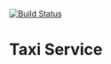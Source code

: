 [![Build Status](https://travis-ci.org/Aljasones/TaxiService.svg?branch=master)](https://travis-ci.org/Aljasones/TaxiService)

# Taxi Service
